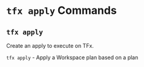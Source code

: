 # `tfx apply` Commands


## `tfx apply`

Create an apply to execute on TFx.

`tfx apply` - Apply a Workspace plan based on a plan

